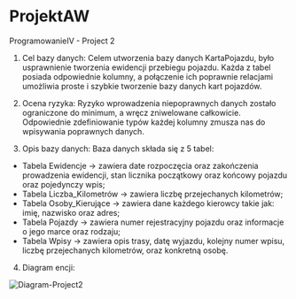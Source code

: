 # ProjektAW
ProgramowanieIV - Project 2

1. Cel bazy danych:
Celem utworzenia bazy danych KartaPojazdu, było usprawnienie tworzenia ewidencji przebiegu pojazdu. Każda z tabel posiada odpowiednie kolumny, a połączenie ich poprawnie relacjami
umożliwia proste i szybkie tworzenie bazy danych kart pojazdów.

2. Ocena ryzyka:
Ryzyko wprowadzenia niepoprawnych danych zostało ograniczone do minimum, a wręcz zniwelowane całkowicie. Odpowiednie zdefiniowanie typów każdej kolumny zmusza nas do
wpisywania poprawnych danych.

3. Opis bazy danych:
Baza danych składa się z 5 tabel:  
- Tabela Ewidencje -> zawiera date rozpoczęcia oraz zakończenia prowadzenia ewidencji, stan licznika początkowy oraz końcowy pojazdu oraz pojedynczy wpis;
- Tabela Liczba_Kilometrów -> zawiera liczbę przejechanych kilometrów;
- Tabela Osoby_Kierujące -> zawiera dane każdego kierowcy takie jak: imię, nazwisko oraz adres;
- Tabela Pojazdy -> zawiera numer rejestracyjny pojazdu oraz informacje o jego marce oraz rodzaju;
- Tabela Wpisy -> zawiera opis trasy, datę wyjazdu, kolejny numer wpisu, liczbę przejechanych kilometrów, oraz konkretną osobę. 

4. Diagram encji:

![Diagram-Project2](https://github.com/adecQi24/ProjektAW/assets/128797673/6d0407d2-febd-46f8-9b61-218a6f7e91b0)

